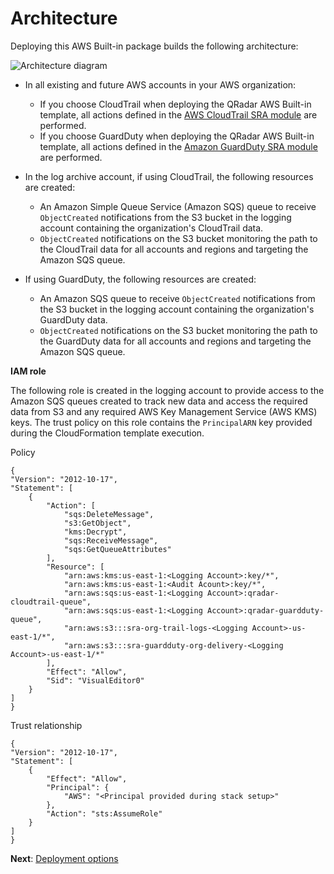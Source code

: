 
# Architecture

Deploying this AWS Built-in package builds the following architecture:

![Architecture diagram](/images/architecture.png)

* In all existing and future AWS accounts in your AWS organization:

    * If you choose CloudTrail when deploying the QRadar AWS Built-in template, all actions defined in the [AWS CloudTrail SRA module](https://github.com/aws-samples/aws-security-reference-architecture-examples/tree/main/aws_sra_examples/solutions/cloudtrail/cloudtrail_org) are performed.
    * If you choose GuardDuty when deploying the QRadar AWS Built-in template, all actions defined in the [Amazon GuardDuty SRA module](https://github.com/aws-samples/aws-security-reference-architecture-examples/tree/main/aws_sra_examples/solutions/guardduty/guardduty_org) are performed.

* In the log archive account, if using CloudTrail, the following resources are created:

    * An Amazon Simple Queue Service (Amazon SQS) queue to receive `ObjectCreated` notifications from the S3 bucket in the logging account containing the organization's CloudTrail data.
    * `ObjectCreated` notifications on the S3 bucket monitoring the path to the CloudTrail data for all accounts and regions and targeting the Amazon SQS queue.

* If using GuardDuty, the following resources are created:

    * An Amazon SQS queue to receive `ObjectCreated` notifications from the S3 bucket in the logging account containing the organization's GuardDuty data.
    * `ObjectCreated` notifications on the S3 bucket monitoring the path to the GuardDuty data for all accounts and regions and targeting the Amazon SQS queue.

**IAM role**

The following role is created in the logging account to provide access to the Amazon SQS queues created to track new data and access the required data from S3 and any required AWS Key Management Service (AWS KMS) keys. The trust policy on this role contains the `PrincipalARN` key provided during the CloudFormation template execution.

Policy

    {
    "Version": "2012-10-17",
    "Statement": [
        {
            "Action": [
                "sqs:DeleteMessage",
                "s3:GetObject",
                "kms:Decrypt",
                "sqs:ReceiveMessage",
                "sqs:GetQueueAttributes"
            ],
            "Resource": [
                "arn:aws:kms:us-east-1:<Logging Account>:key/*",
                "arn:aws:kms:us-east-1:<Audit Acount>:key/*",
                "arn:aws:sqs:us-east-1:<Logging Account>:qradar-cloudtrail-queue",
                "arn:aws:sqs:us-east-1:<Logging Account>:qradar-guardduty-queue",
                "arn:aws:s3:::sra-org-trail-logs-<Logging Account>-us-east-1/*",
                "arn:aws:s3:::sra-guardduty-org-delivery-<Logging Account>-us-east-1/*"
            ],
            "Effect": "Allow",
            "Sid": "VisualEditor0"
        }
    ]
    }

Trust relationship

    {
    "Version": "2012-10-17",
    "Statement": [
        {
            "Effect": "Allow",
            "Principal": {
                "AWS": "<Principal provided during stack setup>"
            },
            "Action": "sts:AssumeRole"
        }
    ]
    }


**Next**: [Deployment options](/deployment-options/index.html)